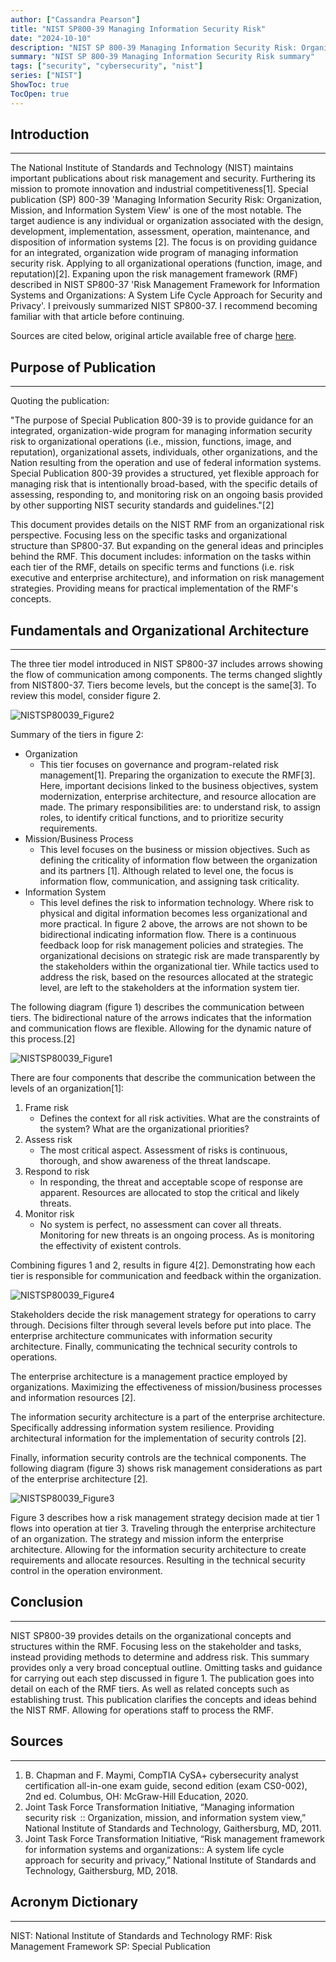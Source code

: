 ```yaml
---
author: ["Cassandra Pearson"]
title: "NIST SP800-39 Managing Information Security Risk"
date: "2024-10-10"
description: "NIST SP 800-39 Managing Information Security Risk: Organization, Mission, and Information System View"
summary: "NIST SP 800-39 Managing Information Security Risk summary"
tags: ["security", "cybersecurity", "nist"]
series: ["NIST"]
ShowToc: true
TocOpen: true
---
```


## **Introduction**

---

The National Institute of Standards and Technology (NIST) maintains important publications about risk management and security. Furthering its mission to promote innovation and industrial competitiveness[1]. Special publication (SP) 800-39 'Managing Information Security Risk: Organization, Mission, and Information System View' is one of the most notable. The target audience is any individual or organization associated with the design, development, implementation, assessment, operation, maintenance, and disposition of information systems [2].  The focus is on providing guidance for an integrated, organization wide program of managing information security risk. Applying to all organizational operations (function, image, and reputation)[2]. Expaning upon the risk management framework (RMF) described in NIST SP800-37 'Risk Management Framework for Information Systems and Organizations: A System Life Cycle Approach for Security and Privacy'. I preivously summarized NIST SP800-37. I recommend becoming familiar with that article before continuing.

Sources are cited below, original article available free of charge [here](https://nvlpubs.nist.gov/nistpubs/Legacy/SP/nistspecialpublication800-39.pdf).

## **Purpose of Publication**

---

Quoting the publication: 

"The purpose of Special Publication 800-39 is to provide guidance for an integrated, organization-wide program for managing information security risk to organizational operations (i.e., mission, functions, image, and reputation), organizational assets, individuals, other organizations, and the Nation resulting from the operation and use of federal information systems. Special Publication 800-39 provides a structured, yet flexible approach for managing risk that is intentionally broad-based, with the specific details of assessing, responding to, and monitoring risk on an ongoing basis provided by other supporting NIST security standards and guidelines."[2]

This document provides details on the NIST RMF from an organizational risk perspective. Focusing less on the specific tasks and organizational structure than SP800-37. But expanding on the general ideas and principles behind the RMF. This document includes: information on the tasks within each tier of the RMF, details on specific terms and functions (i.e. risk executive and enterprise architecture), and information on risk management strategies. Providing means for practical implementation of the RMF's concepts.

## **Fundamentals and Organizational Architecture**

---

The three tier model introduced in NIST SP800-37 includes arrows showing the flow of communication among components. The terms changed slightly from NIST800-37. Tiers become levels, but the concept is the same[3]. To review this model, consider figure 2. 

![NISTSP80039_Figure2](/images/NIST80039_Fig2.png "NIST SP800-39 Figure 2")

Summary of the tiers in figure 2:
- Organization
	- This tier focuses on governance and program-related risk management[1]. Preparing the organization to execute the RMF[3]. Here, important decisions linked to the business objectives, system modernization, enterprise architecture, and resource allocation are made. The primary responsibilities are: to understand risk, to assign roles, to identify critical functions, and to prioritize security requirements. 
- Mission/Business Process
	- This level focuses on the business or mission objectives. Such as defining the criticality of information flow between the organization and its partners [1]. Although related to level one, the focus is information flow, communication, and assigning task criticality. 
- Information System
	- This level defines the risk to information technology. Where risk to physical and digital information becomes less organizational and more practical.
In figure 2 above, the arrows are not shown to be bidirectional indicating information flow. There is a continuous feedback loop for risk management policies and strategies. The organizational decisions on strategic risk are made transparently by the stakeholders within the organizational tier. While tactics used to address the risk, based on the resources allocated at the strategic level, are left to the stakeholders at the information system tier.

The following diagram (figure 1) describes the communication between tiers. The bidirectional nature of the arrows indicates that the information and communication flows are flexible. Allowing for the dynamic nature of this process.[2]

![NISTSP80039_Figure1](/images/NIST80039_Fig1.png "NIST SP800-39 Figure 1")

There are four components that describe the communication between the levels of an organization[1]:
1. Frame risk
	- Defines the context for all risk activities. What are the constraints of the system? What are the organizational priorities?
2. Assess risk
	- The most critical aspect. Assessment of risks is continuous, thorough, and show awareness of the threat landscape.
3. Respond to risk
	- In responding, the threat and acceptable scope of response are apparent. Resources are allocated to stop the critical and likely threats.
4. Monitor risk
	- No system is perfect, no assessment can cover all threats. Monitoring for new threats is an ongoing process. As is monitoring the effectivity of existent controls.

Combining figures 1 and 2, results in figure 4[2]. Demonstrating how each tier is responsible for communication and feedback within the organization.

![NISTSP80039_Figure4](/images/NIST80039_Fig4.png "NIST SP800-39 Figure 4")

Stakeholders decide the risk management strategy for operations to carry through. Decisions filter through several levels before put into place. The enterprise architecture communicates with information security architecture. Finally, communicating the technical security controls to operations. 

The enterprise architecture is a management practice employed by organizations. Maximizing the effectiveness of mission/business processes and information resources [2]. 

The information security architecture is a part of the enterprise architecture. Specifically addressing information system resilience. Providing architectural information for the implementation of security controls [2]. 

Finally, information security controls are the technical components.  The following diagram (figure 3) shows risk management considerations as part of the enterprise architecture [2].

![NISTSP80039_Figure3](/images/NIST80039_Fig3.png "NIST SP800-39 Figure 3")


Figure 3 describes how a risk management strategy decision made at tier 1 flows into operation at tier 3. Traveling through the enterprise architecture of an organization. The strategy and mission inform the enterprise architecture. Allowing for the information security architecture to create requirements and allocate resources. Resulting in the technical security control in the operation environment.

## **Conclusion**

---

NIST SP800-39 provides details on the organizational concepts and structures within the RMF. Focusing less on the stakeholder and tasks, instead providing methods to determine and address risk. This summary provides only a very broad conceptual outline. Omitting tasks and guidance for carrying out each step discussed in figure 1. The publication goes into detail on each of the RMF tiers. As well as related concepts such as establishing trust. This publication clarifies the concepts and ideas behind the NIST RMF. Allowing for operations staff to process the RMF.

## **Sources**

---

1. B. Chapman and F. Maymi, CompTIA CySA+ cybersecurity analyst certification all-in-one exam guide, second edition (exam CS0-002), 2nd ed. Columbus, OH: McGraw-Hill Education, 2020.
2. Joint Task Force Transformation Initiative, “Managing information security risk  :: Organization, mission, and information system view,” National Institute of Standards and Technology, Gaithersburg, MD, 2011.
3. Joint Task Force Transformation Initiative, “Risk management framework for information systems and organizations:: A system life cycle approach for security and privacy,” National Institute of Standards and Technology, Gaithersburg, MD, 2018.

## **Acronym Dictionary**

---

NIST: National Institute of Standards and Technology
RMF: Risk Management Framework
SP: Special Publication
